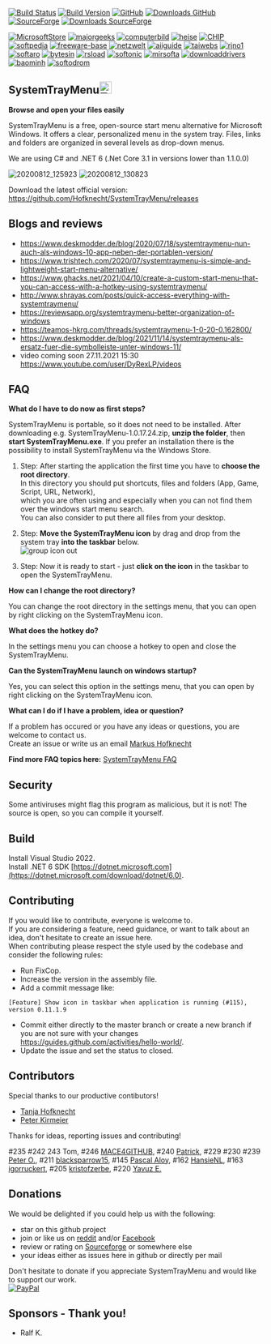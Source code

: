 [![Build Status](https://dev.azure.com/MarkusHofknecht/SystemTrayMenu/_apis/build/status/Hofknecht.SystemTrayMenu?branchName=master)](https://dev.azure.com/MarkusHofknecht/SystemTrayMenu/_build)
[![Build Version](https://img.shields.io/github/v/release/hofknecht/systemtraymenu)](https://github.com/Hofknecht/SystemTrayMenu/releases) [![GitHub](https://github.com/favicon.ico)](https://github.com/Hofknecht/SystemTrayMenu/releases) [![Downloads GitHub](https://img.shields.io/github/downloads/Hofknecht/SystemTrayMenu/total.svg)](https://github.com/Hofknecht/SystemTrayMenu/releases)&nbsp;[![SourceForge](https://user-images.githubusercontent.com/52528841/89990756-1aff8000-dc83-11ea-828a-a70a4d567399.png)](https://sourceforge.net/projects/systemtraymenu/files/latest/download) [![Downloads SourceForge](https://img.shields.io/sourceforge/dt/systemtraymenu.svg)](https://sourceforge.net/projects/systemtraymenu/files/latest/download)&nbsp;

[![MicrosoftStore](https://user-images.githubusercontent.com/52528841/88452959-371db780-ce63-11ea-9076-11920156456a.png)](https://www.microsoft.com/store/apps/9N24F8ZBJMT1) 
[![majorgeeks](https://user-images.githubusercontent.com/52528841/116281616-2d2a3b80-a78a-11eb-948c-bde9a8ccb1ed.png)](https://www.majorgeeks.com/files/details/systemtraymenu.html) 
[![computerbild](https://user-images.githubusercontent.com/52528841/121583122-2735a480-ca30-11eb-82a4-b4f6054e4d8f.png)](https://www.computerbild.de/download/SystemTrayMenu-26748523.html) 
[![heise](https://user-images.githubusercontent.com/52528841/125174840-53c41400-e1c8-11eb-8992-2de3e078c7b2.png)](https://www.heise.de/download/product/systemtraymenu) 
[![CHIP](https://user-images.githubusercontent.com/52528841/88452975-5583b300-ce63-11ea-8256-6e69a2bb3e2d.png)](https://www.chip.de/downloads/SystemTrayMenu_182854219.html) 
[![softpedia](https://user-images.githubusercontent.com/52528841/121581852-a033fc80-ca2e-11eb-8aee-4a8cd3043bd1.png)](https://www.softpedia.com/get/System/Launchers-Shutdown-Tools/SystemTrayMenu.shtml) 
[![freeware-base](https://user-images.githubusercontent.com/52528841/136707080-a64c8eeb-d563-44e6-aee3-1fb2921221e0.png)](https://www.freeware-base.de/freeware-zeige-details-31811-SystemTrayMenu.html)
[![netzwelt](https://user-images.githubusercontent.com/52528841/121585548-015dcf00-ca33-11eb-8436-b1f5231d5c2d.png)](https://www.netzwelt.de/download/25705-systemtraymenu.html) 
[![aiiguide](https://user-images.githubusercontent.com/52528841/136708010-1f7a7d04-0b0b-4fe8-b70c-83bd48733d9c.png)](https://aiiguide.com/download-systemtraymenu.html)
[![taiwebs](https://user-images.githubusercontent.com/52528841/136708061-6384d536-88a7-4c5d-a13a-a1b0cff00e68.png)](https://de.taiwebs.com/windows/download-systemtraymenu-6812.html)
[![rjno1](https://user-images.githubusercontent.com/52528841/121582195-04ef5700-ca2f-11eb-9c22-cf8239c6e99b.png)](https://www.rjno1.com/systemtraymenu/) 
[![softaro](https://user-images.githubusercontent.com/52528841/121581997-c9548d00-ca2e-11eb-9145-fab017925475.png)](https://softaro.net/systemtraymenu/)
[![bytesin](https://user-images.githubusercontent.com/52528841/136706178-0bd2e812-f087-40f4-8c30-301ba645f10d.png)](https://www.bytesin.com/software/SystemTrayMenu/)
[![rsload](https://user-images.githubusercontent.com/52528841/121584316-a1b2f400-ca31-11eb-8a90-242b9ba80dc4.png)](https://rsload.net/soft/desktop/35219-systemtraymenu.html) 
[![softonic](https://user-images.githubusercontent.com/52528841/121586781-5a7a3280-ca34-11eb-8a03-618b4661f859.png)](https://systemtraymenu.en.softonic.com/) 
[![mirsofta](https://user-images.githubusercontent.com/52528841/121584682-0706e500-ca32-11eb-8629-4599579a1620.png)](https://mirsofta.ru/index.php?id=1623024195)
[![downloaddrivers](https://user-images.githubusercontent.com/52528841/116524789-0f6aec80-a8d8-11eb-9037-06b2c101fa72.png)](https://www.downloaddrivers.info/download-systemtraymenu-1-0-17-43/) 
[![baominh](https://user-images.githubusercontent.com/52528841/120082388-0c277400-c0c3-11eb-97c8-ee35e692b38d.png)](https://baominh.tech/systemtraymenu-tao-menu-start-tuy-chinh-duoi-khai-he-thong.html)
[![softodrom](https://user-images.githubusercontent.com/52528841/142266835-80248737-60d6-4e80-9ce3-e9b68bb217c0.png)](https://soft.softodrom.ru/%D0%A1%D0%BA%D0%B0%D1%87%D0%B0%D1%82%D1%8C/28225)

<!-- [![Gitter](https://badges.gitter.im/SystemTrayMenu/community.svg)](https://gitter.im/SystemTrayMenu/community?utm_source=badge&utm_medium=badge&utm_campaign=pr-badge) -->

SystemTrayMenu<img src="https://raw.githubusercontent.com/Hofknecht/SystemTrayMenu/master/Resources/SystemTrayMenu.ico" alt="Trulli" width="24" height="24">  
------------------
**Browse and open your files easily**

SystemTrayMenu is a free, open-source start menu alternative for Microsoft Windows. It offers a clear, personalized menu in the system tray. Files, links and folders are organized in several levels as drop-down menus.

We are using C# and .NET 6 (.Net Core 3.1 in versions lower than 1.1.0.0)

![20200812_125923](https://user-images.githubusercontent.com/52528841/90009201-ee0c9680-dc9d-11ea-9b8a-b34108152f9b.gif)
![20200812_130823](https://user-images.githubusercontent.com/52528841/90009212-f1078700-dc9d-11ea-943a-d5fde4d6f2dc.gif)

Download the latest official version:  
https://github.com/Hofknecht/SystemTrayMenu/releases
  
Blogs and reviews
------------------
* https://www.deskmodder.de/blog/2020/07/18/systemtraymenu-nun-auch-als-windows-10-app-neben-der-portablen-version/
* https://www.trishtech.com/2020/07/systemtraymenu-is-simple-and-lightweight-start-menu-alternative/
* https://www.ghacks.net/2021/04/10/create-a-custom-start-menu-that-you-can-access-with-a-hotkey-using-systemtraymenu/
* http://www.shrayas.com/posts/quick-access-everything-with-systemtraymenu/
* https://reviewsapp.org/systemtraymenu-better-organization-of-windows
* https://teamos-hkrg.com/threads/systemtraymenu-1-0-20-0.162800/
* https://www.deskmodder.de/blog/2021/11/14/systemtraymenu-als-ersatz-fuer-die-symbolleiste-unter-windows-11/
* video coming soon 27.11.2021  15:30   https://www.youtube.com/user/DyRexLP/videos 


FAQ
------------------

**What do I have to do now as first steps?**  

SystemTrayMenu is portable, so it does not need to be installed. After downloading e.g. SystemTrayMenu-1.0.17.24.zip, **unzip the folder**, then **start SystemTrayMenu.exe**.
If you prefer an installation there is the possibility to install SystemTrayMenu via the Windows Store.
  
1. Step: After starting the application the first time you have to **choose the root directory**.  
In this directory you should put shortcuts, files and folders (App, Game, Script, URL, Network),  
which you are often using and especially when you can not find them over the windows start menu search.  
You can also consider to put there all files from your desktop.  

2. Step: **Move the SystemTrayMenu icon** by drag and drop from the system tray **into the taskbar** below.  
![group icon out](https://user-images.githubusercontent.com/52528841/83349567-1ab74000-a336-11ea-8676-3db33615a57a.gif)

3. Step: Now it is ready to start - just **click on the icon** in the taskbar to open the SystemTrayMenu. 

**How can I change the root directory?**

You can change the root directory in the settings menu, that you can open by right clicking on the SystemTrayMenu icon.  

**What does the hotkey do?**

In the settings menu you can choose a hotkey to open and close the SystemTrayMenu.  

**Can the SystemTrayMenu launch on windows startup?**

Yes, you can select this option in the settings menu, that you can open by right clicking on the SystemTrayMenu icon.  

**What can I do if I have a problem, idea or question?**

If a problem has occured or you have any ideas or questions, you are welcome to contact us.  
Create an issue or write us an email [Markus Hofknecht](Markus@Hofknecht.de)

**Find more FAQ topics here:**
[SystemTrayMenu FAQ](https://github.com/Hofknecht/SystemTrayMenu/issues?q=is%3Aissue+is%3Aclosed+label%3AFAQ)


Security
------------------

Some antiviruses might flag this program as malicious, but it is not! The source is open, so you can compile it yourself.  


Build
------------------

Install Visual Studio 2022.  
Install .NET 6 SDK [https://dotnet.microsoft.com](https://dotnet.microsoft.com/download/dotnet/6.0).

Contributing
------------------

If you would like to contribute, everyone is welcome to.  
If you are considering a feature, need guidance, or want to talk about an idea, don't hesitate to create an issue here.  
When contributing please respect the style used by the codebase and consider the following rules:  
* Run FixCop.  
* Increase the version in the assembly file.  
* Add a commit message like: 
```
[Feature] Show icon in taskbar when application is running (#115), version 0.11.1.9
```

* Commit either directly to the master branch or create a new branch if you are not sure with your changes 
https://guides.github.com/activities/hello-world/.  
* Update the issue and set the status to closed.  

Contributors
------------------

Special thanks to our productive contibutors!
* [Tanja Hofknecht](https://github.com/Tanjalibertatis)
* [Peter Kirmeier](https://github.com/topeterk)

Thanks for ideas, reporting issues and contributing!

#235 #242 243 Tom, 
#246 [MACE4GITHUB](https://github.com/MACE4GITHUB),
#240 [Patrick](https://www.youtube.com/user/DyRexLP),
#229 #230 #239 [Peter O.](pohle@htp-tel.de),
#211 [blacksparrow15](https://github.com/blacksparrow15),
#145 [Pascal Aloy](mailto:paloy@wanadoo.fr), 
#162 [HansieNL](https://github.com/HansieNL), 
#163 [igorruckert](https://github.com/igorruckert), 
#205 [kristofzerbe](https://github.com/kristofzerbe), 
#220 [Yavuz E.](mailto:yavuzelektronik@gmail.com)

Donations
------------------

We would be delighted if you could help us with the following:
* star on this github project
* join or like us on [reddit](https://www.reddit.com/r/SystemTrayMenu/) and/or [Facebook](https://www.facebook.com/Systemtraymenu-114069060335483)
* review or rating on [Sourceforge](https://sourceforge.net/projects/systemtraymenu/) or somewhere else
* your ideas either as issues here in github or directly per mail

Don't hesitate to donate if you appreciate SystemTrayMenu and would like to support our work.  
[![PayPal](https://www.paypalobjects.com/webstatic/de_DE/i/de-pp-logo-100px.png)](https://www.paypal.com/cgi-bin/webscr?cmd=_s-xclick&hosted_button_id=Y9W6H5HXQPPUQ&source=url)

Sponsors - Thank you!
------------------

* Ralf K.
